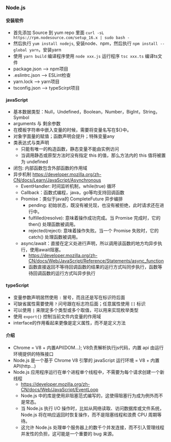 
### Node.js
#### 安装软件
- 首先添加 Source 到 yum repo 里面 `curl -sL https://rpm.nodesource.com/setup_16.x | sudo bash -`
- 然后执行 `yum install nodejs`, 安装node、npm，然后执行 `npm install --global yarn`，安装yarn
- 使用 `yarn build` 编译程序使用 `node xxx.js` 运行程序 `tsc xxx.ts` 编译ts文件
- package.json --> npm项目
- .eslintrc.json --> ESLint检查
- yarn.lock --> yarn项目
- tsconfig.json --> typeScirpt项目

#### javaScript
- 基本数据类型：Null，Undefined，Boolean，Number，BigInt，String，Symbol
- arguments 与 剩余参数
- 在模板字符串中嵌入变量的时候，需要将变量名写在${}中。
- 对象字面量的赋值；函数声明会提升；特殊变量any
- 类表达式与类声明
  - 只能有唯一的构造函数，静态变量不能由实例访问
  - 当调用静态或原型方法时没有指定 this 的值，那么方法内的 this 值将被置为 undefined
- 闭包: 内部函数包含外部函数的作用域
- 异步机制 https://developer.mozilla.org/zh-CN/docs/Learn/JavaScript/Asynchronous
  - EventHandler: 时间监听机制，while(true) 循环
  - Callback：函数式编程，java，go等均支持回调函数
  - Promise：类似于java的 CompleteFuture 异步编排
    - pending:  初始状态，既没有被兑现，也没有被拒绝，此时请求还在进行中。
    - fulfilled(resolve): 意味着操作成功完成。当 Promise 完成时，它的 then() 处理函数被调用。
    - rejected(reject): 意味着操作失败。当一个 Promise 失败时，它的 catch() 处理函数被调用。
  - async/await：直接在定义处进行声明，所以调用该函数的地方均异步执行，使用await阻塞。
    - https://developer.mozilla.org/zh-CN/docs/Web/JavaScript/Reference/Statements/async_function
    - 函数直接返回不等待回调函数的结果的运行方式叫同步执行，函数等待回调函数的运行方式叫异步执行

#### typeScript
- 变量参数声明居然使用 `:` 冒号，而且还是写在标识符后面
- 可缺省属性需要使用 `?` 问号跟在标志符后面；任意属性使用 `[]` 标识
- 可以使用 `|` 来限定多个类型或多个取值，可以用来实现枚举类型
- 使用 `export{}` 控制当前文件内变量的作用域
- interface的作用看起来更像是定义属性，而不是定义方法

#### 介绍
- Chrome = V8 + 内置API(DOM...); V8负责解析执行js代码，内置 api 由运行环境提供的特殊接口
- Node.js 是一个基于 Chrome V8 引擎的 javaScript 运行环境 = V8 + 内置API(http...)
- Node.js 应用程序运行在单个进程单个线程中，不需要为每个请求创建一个新线程
  - https://developer.mozilla.org/zh-CN/docs/Web/JavaScript/EventLoop
  - Node.js 中的库是使用非阻塞范式编写的，这使得阻塞行为成为例外而不是常态。
  - 当 Node.js 执行 I/O 操作时，比如从网络读取、访问数据库或文件系统，Node.js 将在响应返回时恢复操作，而不是阻塞线程和浪费 CPU 周期等待。
  - 这允许 Node.js 处理单个服务器上的数千个并发连接，而不引入管理线程并发性的负担，这可能是一个重要的 bug 来源。
